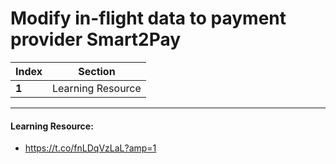 #  Modify in-flight data to payment provider Smart2Pay

Index | Section
--- | ---
**1** | Learning Resource

___


#### Learning Resource: 

* https://t.co/fnLDqVzLaL?amp=1
